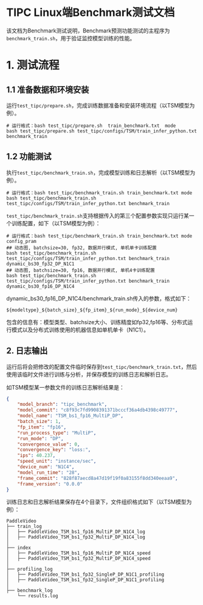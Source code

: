 
# TIPC Linux端Benchmark测试文档

该文档为Benchmark测试说明，Benchmark预测功能测试的主程序为`benchmark_train.sh`，用于验证监控模型训练的性能。

# 1. 测试流程
## 1.1 准备数据和环境安装
运行`test_tipc/prepare.sh`，完成训练数据准备和安装环境流程（以TSM模型为例）。

```shell
# 运行格式：bash test_tipc/prepare.sh  train_benchmark.txt  mode
bash test_tipc/prepare.sh test_tipc/configs/TSM/train_infer_python.txt benchmark_train
```

## 1.2 功能测试
执行`test_tipc/benchmark_train.sh`，完成模型训练和日志解析（以TSM模型为例）。

```shell
# 运行格式：bash test_tipc/benchmark_train.sh train_benchmark.txt mode
bash test_tipc/benchmark_train.sh test_tipc/configs/TSM/train_infer_python.txt benchmark_train

```

`test_tipc/benchmark_train.sh`支持根据传入的第三个配置参数实现只运行某一个训练配置，如下（以TSM模型为例）：
```shell
# 运行格式：bash test_tipc/benchmark_train.sh train_benchmark.txt mode config_pram
## 动态图, batchsize=30, fp32, 数据并行模式, 单机单卡训练配置
bash test_tipc/benchmark_train.sh test_tipc/configs/TSM/train_infer_python.txt benchmark_train dynamic_bs30_fp32_DP_N1C1
## 动态图, batchsize=30, fp16, 数据并行模式, 单机4卡训练配置
bash test_tipc/benchmark_train.sh test_tipc/configs/TSM/train_infer_python.txt benchmark_train dynamic_bs30_fp16_DP_N1C4
```
dynamic_bs30_fp16_DP_N1C4/benchmark_train.sh传入的参数，格式如下：

`${modeltype}_${batch_size}_${fp_item}_${run_mode}_${device_num}`

包含的信息有：模型类型、batchsize大小、训练精度如fp32,fp16等、分布式运行模式以及分布式训练使用的机器信息如单机单卡（N1C1）。


## 2. 日志输出

运行后将会把修改的配置文件临时保存到`test_tipc/benchmark_train.txt`，然后使用该临时文件进行训练与分析，并保存模型的训练日志和解析日志。

如TSM模型某一参数文件的训练日志解析结果是：

```json
{
	"model_branch": "tipc_benchmark",
	"model_commit": "c8f93c7fd9908391371bcccf36a4db4398c49777",
	"model_name": "TSM_bs1_fp16_MultiP_DP",
	"batch_size": 1,
	"fp_item": "fp16",
	"run_process_type": "MultiP",
	"run_mode": "DP",
	"convergence_value": 0,
	"convergence_key": "loss:",
	"ips": 40.237,
	"speed_unit": "instance/sec",
	"device_num": "N1C4",
	"model_run_time": "28",
	"frame_commit": "828f87aecd8a47d19f19f0a83155f8dd340eeaa9",
	"frame_version": "0.0.0"
}
```

训练日志和日志解析结果保存在4个目录下，文件组织格式如下（以TSM模型为例）：
```
PaddleVideo
├── train_log
│   ├── PaddleVideo_TSM_bs1_fp16_MultiP_DP_N1C4_log
│   ├── PaddleVideo_TSM_bs1_fp32_MultiP_DP_N1C4_log
│
├── index
│   ├── PaddleVideo_TSM_bs1_fp16_MultiP_DP_N1C4_speed
│   ├── PaddleVideo_TSM_bs1_fp32_MultiP_DP_N1C4_speed
│
├── profiling_log
│   ├── PaddleVideo_TSM_bs1_fp32_SingleP_DP_N1C1_profiling
│   ├── PaddleVideo_TSM_bs1_fp32_SingleP_DP_N1C1_profiling
│
├── benchmark_log
    └── results.log
```

